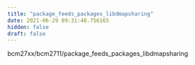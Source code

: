 ```yaml
---
title: "package_feeds_packages_libdmapsharing"
date: 2021-06-29 09:31:48.756165
hidden: false
draft: false
---
```


bcm27xx/bcm2711/package_feeds_packages_libdmapsharing

